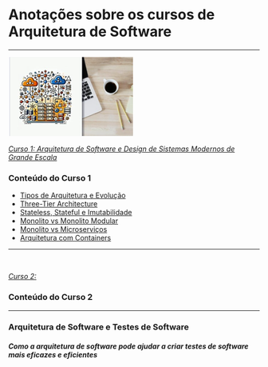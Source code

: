# Anotações sobre os cursos de Arquitetura de Software

---
![capa_curso1](./img/capa_curso1.png)

[_Curso 1: Arquitetura de Software e Design de Sistemas Modernos de Grande Escala_](https://www.udemy.com/share/10bCZ33@TmUjNMror7vOHP0AJ_l5JL_4chPi1QxVKNziUCXt55m_U_0m9B_ElIINvLE487hy6Q==/)


### Conteúdo do Curso 1
- [Tipos de Arquitetura e Evolução](notas_curso1/1.tipos_de_arquitetura.md)
- [Three-Tier Architecture](notas_curso1/2.three-tier_architecture.md)
- [Stateless, Stateful e Imutabilidade](notas_curso1/3.stateless_stateful_e_imutabilidade.md)
- [Monolito vs Monolito Modular](notas_curso1/4.monolito_vs_monolito_modular.md)
- [Monolito vs Microserviços](notas_curso1/5.monolito_vs_microservicos.md)
- [Arquitetura com Containers](notas_curso1/6.arquitetura_com_containers.md)

---
![]()

[_Curso 2:_]()

### Conteúdo do Curso 2

---

### Arquitetura de Software e Testes de Software
##### Como a arquitetura de software pode ajudar a criar testes de software mais eficazes e eficientes
